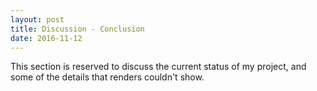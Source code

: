 ```yaml
---
layout: post
title: Discussion - Conclusion
date: 2016-11-12
---
```

This section is reserved to discuss the current status of my project, and some of the details that renders couldn't show. 
